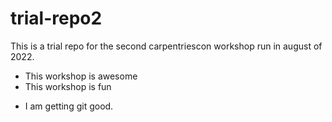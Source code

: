 # trial-repo2
This is a trial repo for the second carpentriescon workshop run in august of 2022. 


* This workshop is awesome 
* This workshop is fun
- I am getting git good. 
